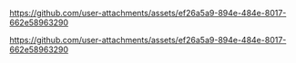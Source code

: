 

https://github.com/user-attachments/assets/ef26a5a9-894e-484e-8017-662e58963290



https://github.com/user-attachments/assets/ef26a5a9-894e-484e-8017-662e58963290

